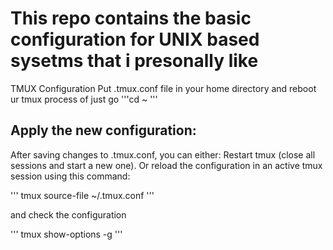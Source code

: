 # This repo contains the basic configuration for UNIX based sysetms that i presonally like

TMUX Configuration
Put .tmux.conf file in your home directory and reboot ur tmux process of just go '''cd ~ '''

## Apply the new configuration:

After saving changes to .tmux.conf, you can either:
Restart tmux (close all sessions and start a new one).
Or reload the configuration in an active tmux session using this command:

'''
tmux source-file ~/.tmux.conf
'''

and check the configuration

'''
tmux show-options -g
'''
